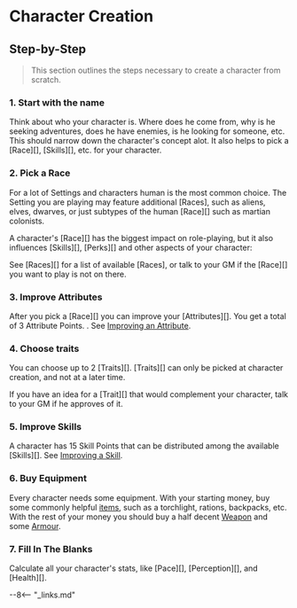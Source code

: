 # Character Creation

## Step-by-Step

> This section outlines the steps necessary to create a character from scratch.

### 1. Start with the name

Think about who your character is. Where does he come from, why is he seeking
adventures, does he have enemies, is he looking for someone, etc. This should
narrow down the character's concept alot. It also helps to pick a [Race][],
[Skills][], etc. for your character.

### 2. Pick a Race

For a lot of Settings and characters human is the most common choice. The
Setting you are playing may feature additional [Races], such as aliens, elves,
dwarves, or just subtypes of the human [Race][] such as martian colonists.

A character's [Race][] has the biggest impact on role-playing, but it also
influences [Skills][], [Perks][] and other aspects of your character:

See [Races][] for a list of available [Races], or talk to your GM if the
[Race][] you want to play is not on there.

### 3. Improve Attributes

After you pick a [Race][] you can improve your [Attributes][]. You get a total
of 3 Attribute Points. . See [Improving an
Attribute](/character#improving-an-attribute).

### 4. Choose traits

You can choose up to 2 [Traits][]. [Traits][] can only be picked at character
creation, and not at a later time.

If you have an idea for a [Trait][] that would complement your character, talk
to your GM if he approves of it.

### 5. Improve Skills

A character has 15 Skill Points that can be distributed among the available
[Skills][]. See [Improving a Skill](/character/skills#improving-a-skill).

### 6. Buy Equipment

Every character needs some equipment. With your starting money, buy some
commonly helpful [items](/equipment/util-misc/), such as a torchlight, rations,
backpacks, etc. With the rest of your money you should buy a half decent
[Weapon](/equipment/weapons/) and some [Armour](/equipment/armour-outfits/).

### 7. Fill In The Blanks

Calculate all your character's stats, like [Pace][], [Perception][], and
[Health][].

--8<-- "_links.md"
